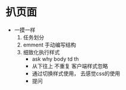 # 扒页面
- 一摸一样
    1. 任务划分
    2. emment 手动编写结构
    3. 细致化执行样式
        - ask why
            body td th
        - 从下往上 不重复 客户端样式忽略
        - 通过切换样式使用， 去感觉css的使用
        - 提问